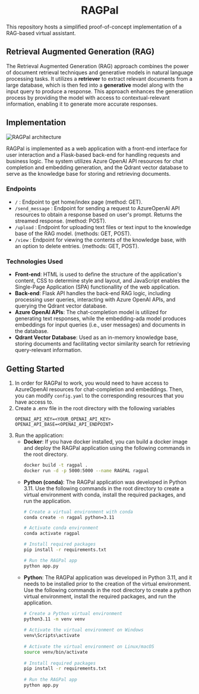 <h1 align="center">RAGPal</h1>


This repository hosts a simplified proof-of-concept implementation of a RAG-based virtual assistant.

## Retrieval Augmented Generation (RAG)
The Retrieval Augmented Generation (RAG) approach combines the power of document retrieval techniques and generative models in natural language processing tasks. It utilizes a **retriever** to extract relevant documents from a large database, which is then fed into a **generative** model along with the input query to produce a response. This approach enhances the generatiion process by providing the model with access to contextual-relevant information, enabling it to generate more accurate responses. 

## Implementation
![RAGPal architecture](https://github.com/ThanosM97/RAGPal/assets/41332813/c9773a55-3105-45b7-8c6e-dc1e352d0be4)

RAGPal is implemented as a web application with a front-end interface for user interaction and a Flask-based back-end for handling requests and business logic. The system utilizes Azure OpenAI API resources for chat completion and embedding generation, and the Qdrant vector database to serve as the knowledge base for storing and retrieving documents. 

### Endpoints
* `/` : Endpoint to get home/index page (method: GET).
* `/send_message` : Endpoint for sending a request to AzureOpenAI API resources to obtain a response based on user's prompt. Returns the streamed response. (method: POST).
* `/upload` : Endpoint for uploading text files or text input to the knowledge base of the RAG model. (methods: GET, POST).
* `/view` : Endpoint for viewing the contents of the knowledge base, with an option to delete entries. (methods: GET, POST).

### Technologies Used
* **Front-end**: HTML is used to define the structure of the application's content, CSS to determine style and layout, and JavaScript enables the Single-Page Application (SPA) functionallity of the web application.
* **Back-end**: Flask API handles the back-end RAG logic, including processing user queries, interacting with Azure OpenAI APIs, and querying the Qdrant vector database.
* **Azure OpenAI APIs**: The chat-completion model is utilized for generating text responses, while the embedding-ada model produces embeddings for input queries (i.e., user messages) and documents in the database.
* **Qdrant Vector Database**: Used as an in-memory knowledge base, storing documents and facilitating vector similarity search for retrieving query-relevant information.

## Getting Started
1. In order for RAGPal to work, you would need to have access to AzureOpenAI resources for chat-completion and embeddings. Then, you can modify `config.yaml` to the corresponding resources that you have access to.
2. Create a .env file in the root directory with the following variables
   ```
   OPENAI_API_KEY=<YOUR_OPENAI_API_KEY>
   OPENAI_API_BASE=<OPENAI_API_ENDPOINT>
   ```
3. Run the application:
     * **Docker**:
       If you have docker installed, you can build a docker image and deploy the RAGPal application using the following commands in the root directory.
       ```bash
       docker build -t ragpal .
       docker run -d -p 5000:5000 --name RAGPAL ragpal
       ```
   * **Python (conda)**: The RAGPal application was developed in Python 3.11. Use the following commands in the root directory to create a virtual environment with conda, install the required packages, and run the application.
     ```bash
     # Create a virtual environment with conda
     conda create -n ragpal python=3.11

     # Activate conda environment
     conda activate ragpal

     # Install required packages
     pip install -r requirements.txt

     # Run the RAGPal app
     python app.py
     ```
    * **Python**: The RAGPal application was developed in Python 3.11, and it needs to be installed prior to the creation of the virtual environment. Use the following commands in the root directory to create a python virtual environment, install the required packages, and run the application.
       ```bash
       # Create a Python virtual environment
       python3.11 -m venv venv
  
       # Activate the virtual environment on Windows
       venv\Scripts\activate
  
       # Activate the virtual environment on Linux/macOS
       source venv/bin/activate
  
       # Install required packages
       pip install -r requirements.txt
  
       # Run the RAGPal app
       python app.py
       ```
